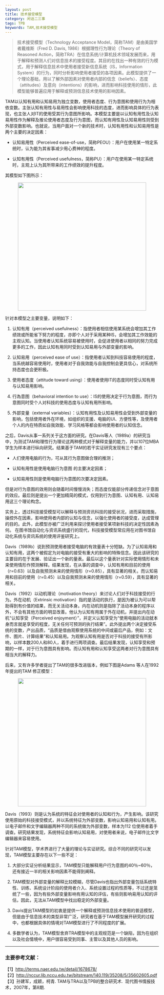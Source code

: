 ```yaml
---
layout: post
title: 技术接受模型
category: 闲话二三事
tags: TPB
keywords: TAM,技术接受模型
---
```


> 技术接受模型（Technology Acceptance Model，简称TAM）是由美国学者戴维斯（Fred D. Davis, 1986）根据理性行为理论（Theory of Reasoned Action，简称TRA）在信息系统/计算机技术领域发展而来，用于解释和预测人们对信息技术的接受程度。其目的在找出一种有效的行为模式，用于解释信息技术中使用者接受新信息系统（IS，Information System）的行为，同时分析影响使用者接受的各项因素。此模型提供了一个理论基础，用以了解外部因素对使用者内部的信念（beliefs）、态度（attitudes）及意向（intentions）的影响，进而影响科技使用的情形，此模型能够普遍应用于解释或预测信息技术使用的影响因素。

TAM以认知有用和认知易用为独立变数，使用者态度、行为意图和使用行为为相依变数。主张认知有用性与易用性会影响使用科技的态度，进而影响具体的行为表现，也主张人对IT的使用受其行为意图所影响。本模型主要是以认知有用性及认知易用性作为解释及推论使用者态度及行为意图，而认知有用性及认知易用性则受到外部变数影响。也就说，当用户面对一个新的技术时，认知有用性和认知易用性是两个主要的决定因素：

- 认知易用性（Perceived ease-of-use，简称PEOU）：用户在使用某一特定系统时，认为能为其省事减少用心费神的程度。

- 认知有用性（Perceived usefulness，简称PU）：用户在使用某一特定系统时，主观上认为其所带来的工作绩效的提升程度。

其模型如下图所示：

<p align="center">
<img src="https://fzuo.github.io/assets/img/TAM01.png" width="420">
</p>

针对本模型之主要变量，说明如下：

1. 认知有用（perceived usefulness）：指使用者相信使用某系统会增加其工作绩效或所能省下努力的程度，亦即个人对于采用某种IS，会增加其工作效能的主观认知。当使用者认知系统容易被使用时，会促进使用者以相同的努力完成更多的工作，因此认知有用同时受到认知易用与外部变量的影响。

2. 认知易用（perceived ease of use）：指使用者认知到科技容易使用的程度，当系统越容易使用时，使用者对于自我效能与自我控制会更具信心，对系统所持态度也会更积极。

3. 使用者态度（attitude toward using）：使用者使用IT的态度同时受认知有用与认知易用影响。

4. 行為意图（behavioral intention to use）：IS的使用决定于行为意图，而行为意图同时受个人对科技的使用态度与认知有用所影响。

5. 外部变量（external variables）：认知有用性及认知易用性会受到外部变量的影响，包括使用者外在环境，如组织的支援、电脑的UI、方便性等，及使用者个人的内在特质如自我效能、学习风格等都会影响使用者的认知信念。

之后，Davis从事一系列关于这方面的研究。在Davis等人（1989a）的研究当中，为测试TAM和理性行为理论这两种模式对于解释变量的能力，并以107位MBA学生为样本进行纵向研究。结果基于TAM的若干实证研究发现有三个要点：

- 人们使用电脑的行为，可从其行为意图做合理的推测；

- 认知有用性是使用电脑行为意图 的主要决定因素；

- 认知易用性则是使用电脑行为意图的次要决定因素。

但是对行为意图的效用则会随着时间慢慢消失；而态度仅能部分传递信念对于意图的效应。最后则是提出一个更加精简的模式，仅用到行为意图、认知有用、认知易用这三个理论构念。

实务上，透过科技接受模型可以解释与预测资讯科技的接受状况，进而采取措施，操控外在因素，影响使用者内部的认知与信念，以强化使用者的接受度，达成管理的目的。此外，此模型亦被广泛利用来探讨使用者接受某项新科技的决定性因素為何。 在图书馆自动化与资讯系统盛行的现代，科技接受模型常应用在对图书馆自动化系统与资讯系统的使用评鉴研究上。

Davis（1989b）说到预测使用者接受电脑的有效量表十分短缺。为了认知易用和认知有用，这两个被假定为对电脑的接受有重大的影响的特殊信念。因此该研究的主要目的在于发展、验证出一个新的量表。最后以这个量表针对实际使用情形和未来使用情形作预测解释。结果发现，在从事的调查中，认知有用和目前的使用（r=0.63）以及自我预测未来的使用情形（r=0.85），具有显著的相关。而认知易用和目前的使用（r=0.45）以及自我预测未来的使用情形（r=0.59），具有显著的相关。

Davis（1992）以动机理论（motivation theory）来讨论人们对于科技接受的行为。外在动机（Extrinsic motivation）指的是活动的执行，是因为被认为可以帮助得到有价值的结果，而无关活动本身。内在动机则是指除了活动本身的程序以外，不会有其他方面的明显改善。他认为认知有用属于外在动机，并提出内在动机“认知享受（Perceived enjoyment）”，并定义认知享受为“使用电脑的活动就本身而言就是享受的程度，无关任何可预测的执行结果”。此外提出两个决定接受系统的变数，产出品质，“品质是借由观察使用系统的中间或最后产品，例如：文件、图片、计算结果”和认知易用。为观察认知有用是否对于科技的接受有所影响，以样本数200人和80人，着手进行两项调查。最后结果发现，认知享受和预期的一样，对于行为意图具有影响。而认知有用和认知享受这两者对行为意图具有相当大的解释力。

后来，又有许多学者提出了TAM的很多改进版本，例如下图是Adams 等人在1992年提出的TAM 修正模型：

<p align="center">
<img src="https://fzuo.github.io/assets/img/TAM02.png" width="420">
</p>

Davis（1993）则是认为系统的特征会对使用者的认知和行为，产生影响。该研究使用原始的科技接受模式，并以系统特征为外部变数，影响认知易用和认知有用。以电子邮件和文字编辑器两种不同的系统做为外部变数，样本为112
位使用者着手调查。研究结果发现，系统特征会影响认知易用，对使用者来说，电子邮件比文字编辑器来容易使用。

针对TAM模型，学术界进行了大量的理论与实证研究。综合不同的研究可以发现，TAM模型主要存在以下一些不足：

1. 大部分实证分析结果显示，TAM模型只能解释用户行为意图的40％~60％，还有接近一半的相关影响因素不能得到阐释。

2. TAM模型对外部变量的解释比较模糊，尽管Davis也指出外部变量包括系统特性、训练、系统设计阶段的使用者介入、系统设置过程的性质等，不过还是笼统了一些，因为有些外部变量影响有用认知的评估，有些则影响易用认知的评估，因此，无法从TAM模型中找出稳定的外部变量。

3. Davis提出TAM模型的初衷是提供一个解释或预测信息技术使用的普适模型，但是由于信息技术的类型非常广泛，研究者在基于TAM模型展开研究的过程中，也都根据具体的情境对TAM模型进行了不同程度的扩展。

4. 多数学者认为，TAM模型舍弃TRA模型中的主观规范是一个缺陷，因为在组织以及社会情境中，用户很容易受到同事、主管以及其他人员的影响。<br>


----------------------
### 主要参考文献：

【1】http://terms.naer.edu.tw/detail/1678678/<br>
【2】http://nccur.lib.nccu.edu.tw/bitstream/140.119/35208/5/35602605.pdf<br>
【3】孙建军，成颖，柯青. TAM与TRA以及TPB的整合研究术.  现代图书情报技术，2007年，第8期.<br>


